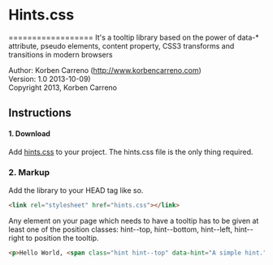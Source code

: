 # Hints.css
==================
It's a tooltip library based on the power of data-* attribute, pseudo elements, content property, CSS3 transforms and transitions in modern browsers

Author: Korben Carreno (http://www.korbencarreno.com)  
Version: 1.0 2013-10-09)   
Copyright 2013, Korben Carreno


## Instructions

#### 1. Download
Add [hints.css](https://github.com/KorbenC/Hints.css/blob/master/hints.css) to your project. The hints.css file is the only thing required.

### 2. Markup
Add the library to your HEAD tag like so.

```html
<link rel="stylesheet" href="hints.css"></link>
```

Any element on your page which needs to have a tooltip has to be given at least one of the position classes: hint--top, hint--bottom, hint--left, hint--right to position the tooltip.
```html
<p>Hello World, <span class="hint hint--top" data-hint="A simple hint."> hover over me!</span></p>
```
